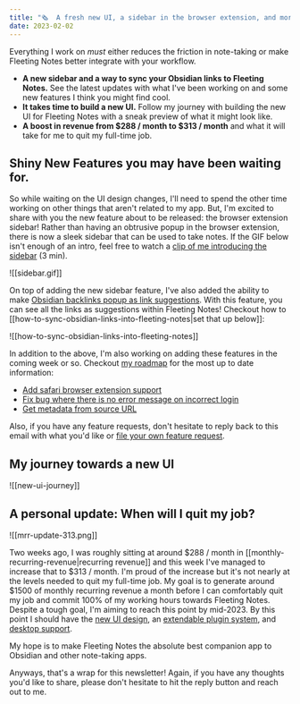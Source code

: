 ```yaml
---
title: "🗞  A fresh new UI, a sidebar in the browser extension, and more amazing updates!"
date: 2023-02-02
---
```

Everything I work on *must* either reduces the friction in note-taking or make Fleeting Notes better integrate with your workflow. 

- **A new sidebar and a way to sync your Obsidian links to Fleeting Notes.** See the latest updates with what I've been working on and some new features I think you might find cool.
- **It takes time to build a new UI.** Follow my journey with building the new UI for Fleeting Notes with a sneak preview of what it might look like. 
- **A boost in revenue from $288 / month to $313 / month** and what it will take for me to quit my full-time job.

## Shiny New Features you may have been waiting for.
So while waiting on the UI design changes, I'll need to spend the other time working on other things that aren't related to my app. But, I'm excited to share with you the new feature about to be released: the browser extension sidebar! Rather than having an obtrusive popup in the browser extension, there is now a sleek sidebar that can be used to take notes. If the GIF below isn't enough of an intro, feel free to watch a [clip of me introducing the sidebar](https://www.youtube.com/watch?v=uxRQ3eWft3g) (3 min). 

![[sidebar.gif]]

On top of adding the new sidebar feature, I've also added the ability to make [Obsidian backlinks popup as link suggestions](https://github.com/fleetingnotes/fleeting-notes-obsidian/issues/62). With this feature, you can see all the links as suggestions within Fleeting Notes! Checkout how to [[how-to-sync-obsidian-links-into-fleeting-notes|set that up below]]:

![[how-to-sync-obsidian-links-into-fleeting-notes]]

In addition to the above, I'm also working on adding these features in the coming week or so. Checkout [my roadmap](https://github.com/orgs/fleetingnotes/projects/1/) for the most up to date information:

- [Add safari browser extension support](https://github.com/fleetingnotes/fleeting-notes-flutter/issues/180)
- [Fix bug where there is no error message on incorrect login](https://github.com/fleetingnotes/fleeting-notes-flutter/issues/485)
- [Get metadata from source URL](https://github.com/fleetingnotes/fleeting-notes-flutter/issues/484)

Also, if you have any feature requests, don't hesitate to reply back to this email with what you'd like or [file your own feature request](https://github.com/fleetingnotes/fleeting-notes-flutter/issues/new/choose).

## My journey towards a new UI
![[new-ui-journey]]

## A personal update: When will I quit my job?
![[mrr-update-313.png]]

Two weeks ago, I was roughly sitting at around $288 / month in [[monthly-recurring-revenue|recurring revenue]] and this week I've managed to increase that to $313 / month. I'm proud of the increase but it's not nearly at the levels needed to quit my full-time job. My goal is to generate around $1500 of monthly recurring revenue a month before I can comfortably quit my job and commit 100% of my working hours towards Fleeting Notes. Despite a tough goal, I'm aiming to reach this point by mid-2023. By this point I should have the [new UI design](https://github.com/fleetingnotes/fleeting-notes-flutter/issues/391), an [extendable plugin system](https://github.com/fleetingnotes/fleeting-notes-flutter/issues/414), and [desktop support](https://github.com/fleetingnotes/fleeting-notes-flutter/issues/186).  

My hope is to make Fleeting Notes the absolute best companion app to Obsidian and other note-taking apps. 

Anyways, that's a wrap for this newsletter! Again, if you have any thoughts you'd like to share, please don't hesitate to hit the reply button and reach out to me.







